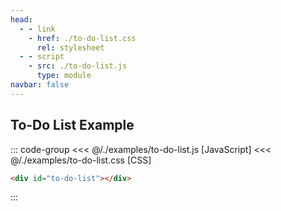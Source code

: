 ```yaml
---
head:
  - - link
    - href: ./to-do-list.css
      rel: stylesheet
  - - script
    - src: ./to-do-list.js
      type: module
navbar: false
---
```


## To-Do List Example

<div class="example">
  <p></p>
  <div id="to-do-list"></div>
  <p></p>
</div>

::: code-group
<<< @/./examples/to-do-list.js [JavaScript]
<<< @/./examples/to-do-list.css [CSS]
```html [HTML]
<div id="to-do-list"></div>
```
:::

